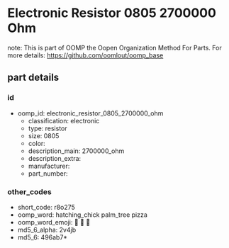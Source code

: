 # Electronic Resistor 0805 2700000 Ohm  

note: This is part of OOMP the Oopen Organization Method For Parts. For more details: https://github.com/oomlout/oomp_base

##  part details





### id
* oomp_id: electronic_resistor_0805_2700000_ohm
  * classification: electronic
  * type: resistor
  * size: 0805
  * color: 
  * description_main: 2700000_ohm
  * description_extra: 
  * manufacturer: 
  * part_number: 

### other_codes
* short_code: r8o275
* oomp_word: hatching_chick palm_tree pizza
* oomp_word_emoji: :hatching_chick: :palm_tree: :pizza:
* md5_6_alpha: 2v4jb
* md5_6: 496ab7* 